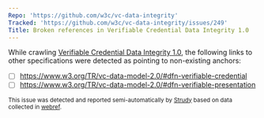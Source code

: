 ```yaml
---
Repo: 'https://github.com/w3c/vc-data-integrity'
Tracked: 'https://github.com/w3c/vc-data-integrity/issues/249'
Title: Broken references in Verifiable Credential Data Integrity 1.0
---
```


While crawling [Verifiable Credential Data Integrity 1.0](https://w3c.github.io/vc-data-integrity/), the following links to other specifications were detected as pointing to non-existing anchors:
* [ ] https://www.w3.org/TR/vc-data-model-2.0/#dfn-verifiable-credential
* [ ] https://www.w3.org/TR/vc-data-model-2.0/#dfn-verifiable-presentation

<sub>This issue was detected and reported semi-automatically by [Strudy](https://github.com/w3c/strudy/) based on data collected in [webref](https://github.com/w3c/webref/).</sub>
